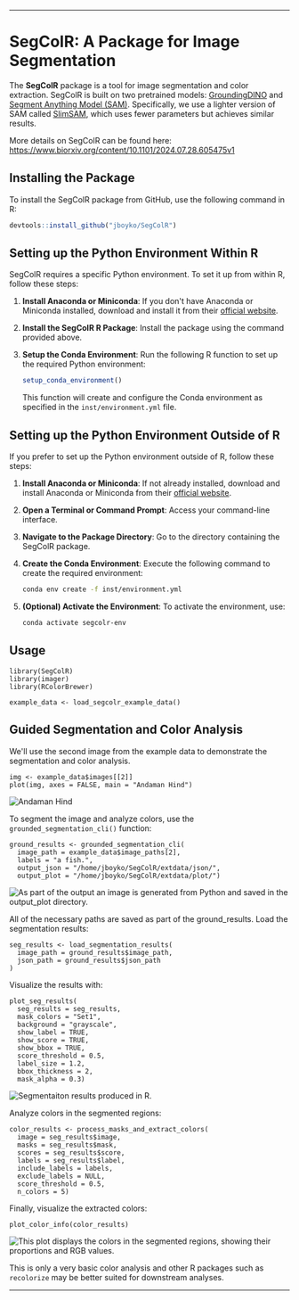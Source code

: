 ------------------------------------------------------------------------

# SegColR: A Package for Image Segmentation

The **SegColR** package is a tool for image segmentation and color extraction. SegColR is built on two pretrained models: [GroundingDINO](https://github.com/IDEA-Research/GroundingDINO) and [Segment Anything Model (SAM)](https://github.com/facebookresearch/segment-anything). Specifically, we use a lighter version of SAM called [SlimSAM](https://github.com/czg1225/SlimSAM), which uses fewer parameters but achieves similar results.

More details on SegColR can be found here: https://www.biorxiv.org/content/10.1101/2024.07.28.605475v1

## Installing the Package

To install the SegColR package from GitHub, use the following command in R:

``` r
devtools::install_github("jboyko/SegColR")
```

## Setting up the Python Environment Within R

SegColR requires a specific Python environment.
To set it up from within R, follow these steps:

1.  **Install Anaconda or Miniconda**: If you don't have Anaconda or Miniconda installed, download and install it from their [official website](https://docs.conda.io/en/latest/miniconda.html).

2.  **Install the SegColR R Package**: Install the package using the command provided above.

3.  **Setup the Conda Environment**: Run the following R function to set up the required Python environment:

    ``` r
    setup_conda_environment()
    ```

    This function will create and configure the Conda environment as specified in the `inst/environment.yml` file.

## Setting up the Python Environment Outside of R

If you prefer to set up the Python environment outside of R, follow these steps:

1.  **Install Anaconda or Miniconda**: If not already installed, download and install Anaconda or Miniconda from their [official website](https://docs.conda.io/en/latest/miniconda.html).

2.  **Open a Terminal or Command Prompt**: Access your command-line interface.

3.  **Navigate to the Package Directory**: Go to the directory containing the SegColR package.

4.  **Create the Conda Environment**: Execute the following command to create the required environment:

    ``` bash
    conda env create -f inst/environment.yml
    ```

5.  **(Optional) Activate the Environment**: To activate the environment, use:

    ``` bash
    conda activate segcolr-env
    ```

## Usage

```
library(SegColR)
library(imager)
library(RColorBrewer)

example_data <- load_segcolr_example_data()
```

## Guided Segmentation and Color Analysis

We'll use the second image from the example data to demonstrate the segmentation and color analysis.

```
img <- example_data$images[[2]]
plot(img, axes = FALSE, main = "Andaman Hind")
```
![Andaman Hind](https://i.imgur.com/MzAmPR2.jpeg)

To segment the image and analyze colors, use the `grounded_segmentation_cli()` function:

```
ground_results <- grounded_segmentation_cli(
  image_path = example_data$image_paths[2],
  labels = "a fish.",
  output_json = "/home/jboyko/SegColR/extdata/json/",
  output_plot = "/home/jboyko/SegColR/extdata/plot/")
```
![As part of the output an image is generated from Python and saved in the output_plot directory.](https://i.imgur.com/G1S5Vqz.png)


All of the necessary paths are saved as part of the ground_results. Load the segmentation results:

```
seg_results <- load_segmentation_results(
  image_path = ground_results$image_path,
  json_path = ground_results$json_path
)
```

Visualize the results with:

```
plot_seg_results(
  seg_results = seg_results,
  mask_colors = "Set1",
  background = "grayscale",
  show_label = TRUE,
  show_score = TRUE,
  show_bbox = TRUE,
  score_threshold = 0.5,
  label_size = 1.2,
  bbox_thickness = 2,
  mask_alpha = 0.3)
```
![Segmentaiton results produced in R.](https://i.imgur.com/8e2BWbg.png)

Analyze colors in the segmented regions:

```
color_results <- process_masks_and_extract_colors(
  image = seg_results$image,
  masks = seg_results$mask,
  scores = seg_results$score,
  labels = seg_results$label,
  include_labels = labels,
  exclude_labels = NULL,
  score_threshold = 0.5,
  n_colors = 5)
```

Finally, visualize the extracted colors:

```
plot_color_info(color_results)
```

![This plot displays the colors in the segmented regions, showing their proportions and RGB values.](https://i.imgur.com/mxe4DNO.png)

This is only a very basic color analysis and other R packages such as `recolorize` may be better suited for downstream analyses. 

---
